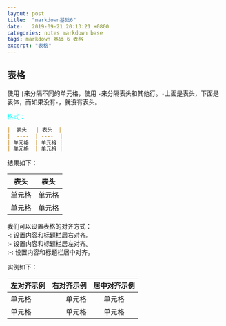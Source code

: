 ```yaml
---
layout: post
title:  "markdown基础6"
date:   2019-09-21 20:13:21 +0800
categories: notes markdown base
tags: markdown 基础 6 表格
excerpt: "表格"
---
```


## 表格

使用 `|`来分隔不同的单元格，使用 `-`来分隔表头和其他行。`-`上面是表头，下面是表体，而如果没有`-`，就没有表头。

<span style="color:aqua">格式：</span>

```markdown
|  表头   | 表头  |
|  ----  | ----  |
| 单元格  | 单元格 |
| 单元格  | 单元格 |
```

结果如下：

|  表头   | 表头  |
|  ----  | ----  |
| 单元格  | 单元格 |
| 单元格  | 单元格 |

我们可以设置表格的对齐方式：  
-: 设置内容和标题栏居右对齐。  
:- 设置内容和标题栏居左对齐。  
:-: 设置内容和标题栏居中对齐。  

实例如下：

| 左对齐示例 | 右对齐示例 | 居中对齐示例 |
| :-----| ----: | :----: |
| 单元格 | 单元格 | 单元格 |
| 单元格 | 单元格 | 单元格 |
